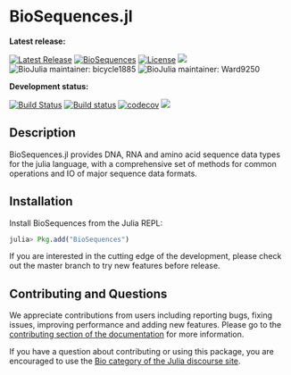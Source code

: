 # BioSequences.jl

**Latest release:**

[![Latest Release](https://img.shields.io/github/release/BioJulia/BioSequences.jl.svg)](https://github.com/BioJulia/BioSequences.jl/releases/latest)
[![BioSequences](http://pkg.julialang.org/badges/BioSequences_0.6.svg)](http://pkg.julialang.org/?pkg=BioSequences)
[![License](https://img.shields.io/badge/license-MIT-green.svg)](https://github.com/BioJulia/BioSequences.jl/blob/master/LICENSE)
[![](https://img.shields.io/badge/docs-stable-blue.svg)](https://biojulia.github.io/BioSequences.jl/stable)
![BioJulia maintainer: bicycle1885](https://img.shields.io/badge/BioJulia%20Maintainer-bicycle1885-orange.svg)
![BioJulia maintainer: Ward9250](https://img.shields.io/badge/BioJulia%20Maintainer-Ward9250-orange.svg)

**Development status:**

[![Build Status](https://travis-ci.org/BioJulia/BioSequences.jl.svg?branch=master)](https://travis-ci.org/BioJulia/BioSequences.jl)
[![Build status](https://ci.appveyor.com/api/projects/status/m4o4t50l3ih35jrt/branch/master?svg=true)](https://ci.appveyor.com/project/Ward9250/biosequences-jl/branch/master)
[![codecov](https://codecov.io/gh/BioJulia/BioSequences.jl/branch/master/graph/badge.svg)](https://codecov.io/gh/BioJulia/BioSequences.jl)
[![](https://img.shields.io/badge/docs-latest-blue.svg)](https://biojulia.github.io/BioSequences.jl/latest)


## Description

BioSequences.jl provides DNA, RNA and amino acid sequence data types for the
julia language, with a comprehensive set of methods for common operations and
IO of major sequence data formats.   

## Installation

Install BioSequences from the Julia REPL:

```julia
julia> Pkg.add("BioSequences")
```

If you are interested in the cutting edge of the development, please check out
the master branch to try new features before release.

## Contributing and Questions

We appreciate contributions from users including reporting bugs, fixing issues,
improving performance and adding new features.
Please go to the [contributing section of the documentation](biojulia.github.io/BioSequences.jl/stable/contributing)
for more information.

If you have a question about
contributing or using this package, you are encouraged to use the
[Bio category of the Julia discourse
site](https://discourse.julialang.org/c/domain/bio).
